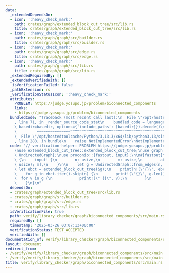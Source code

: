 ```yaml
---
data:
  _extendedDependsOn:
  - icon: ':heavy_check_mark:'
    path: crates/graph/extended_block_cut_tree/src/lib.rs
    title: crates/graph/extended_block_cut_tree/src/lib.rs
  - icon: ':heavy_check_mark:'
    path: crates/graph/graph/src/builder.rs
    title: crates/graph/graph/src/builder.rs
  - icon: ':heavy_check_mark:'
    path: crates/graph/graph/src/edge.rs
    title: crates/graph/graph/src/edge.rs
  - icon: ':heavy_check_mark:'
    path: crates/graph/graph/src/lib.rs
    title: crates/graph/graph/src/lib.rs
  _extendedRequiredBy: []
  _extendedVerifiedWith: []
  _isVerificationFailed: false
  _pathExtension: rs
  _verificationStatusIcon: ':heavy_check_mark:'
  attributes:
    PROBLEM: https://judge.yosupo.jp/problem/biconnected_components
    links:
    - https://judge.yosupo.jp/problem/biconnected_components
  bundledCode: "Traceback (most recent call last):\n  File \"/opt/hostedtoolcache/Python/3.13.3/x64/lib/python3.13/site-packages/onlinejudge_verify/documentation/build.py\"\
    , line 71, in _render_source_code_stat\n    bundled_code = language.bundle(stat.path,\
    \ basedir=basedir, options={'include_paths': [basedir]}).decode()\n          \
    \         ~~~~~~~~~~~~~~~^^^^^^^^^^^^^^^^^^^^^^^^^^^^^^^^^^^^^^^^^^^^^^^^^^^^^^^^^^^^^^^^^^\n\
    \  File \"/opt/hostedtoolcache/Python/3.13.3/x64/lib/python3.13/site-packages/onlinejudge_verify/languages/rust.py\"\
    , line 288, in bundle\n    raise NotImplementedError\nNotImplementedError\n"
  code: "// verification-helper: PROBLEM https://judge.yosupo.jp/problem/biconnected_components\n\
    \nuse extended_block_cut_tree::extended_block_cut_tree;\nuse graph::{GraphBuilder,\
    \ UndirectedGraph};\nuse proconio::{fastout, input};\n\n#[fastout]\nfn main()\
    \ {\n    input! {\n        n: usize,\n        m: usize,\n        ab: [(usize,\
    \ usize); m],\n    }\n\n    let g = UndirectedGraph::from_edges(n, &ab);\n   \
    \ let ebct = extended_block_cut_tree(&g);\n    println!(\"{}\", ebct.len() - n);\n\
    \    for g in ebct.iter().skip(n) {\n        print!(\"{}\", g.len());\n      \
    \  for v in g {\n            print!(\" {}\", v);\n        }\n        println!();\n\
    \    }\n}\n"
  dependsOn:
  - crates/graph/extended_block_cut_tree/src/lib.rs
  - crates/graph/graph/src/builder.rs
  - crates/graph/graph/src/edge.rs
  - crates/graph/graph/src/lib.rs
  isVerificationFile: true
  path: verify/library_checker/graph/biconnected_components/src/main.rs
  requiredBy: []
  timestamp: '2025-03-26 03:07:13+00:00'
  verificationStatus: TEST_ACCEPTED
  verifiedWith: []
documentation_of: verify/library_checker/graph/biconnected_components/src/main.rs
layout: document
redirect_from:
- /verify/verify/library_checker/graph/biconnected_components/src/main.rs
- /verify/verify/library_checker/graph/biconnected_components/src/main.rs.html
title: verify/library_checker/graph/biconnected_components/src/main.rs
---
```

